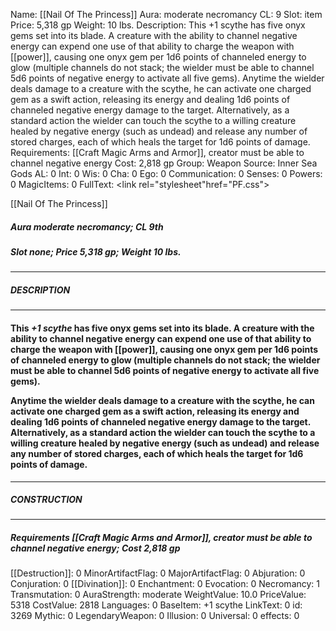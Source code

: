 Name: [[Nail Of The Princess]]
Aura: moderate necromancy
CL: 9
Slot: item
Price: 5,318 gp
Weight: 10 lbs.
Description: This +1 scythe has five onyx gems set into its blade. A creature with the ability to channel negative energy can expend one use of that ability to charge the weapon with [[power]], causing one onyx gem per 1d6 points of channeled energy to glow (multiple channels do not stack; the wielder must be able to channel 5d6 points of negative energy to activate all five gems). Anytime the wielder deals damage to a creature with the scythe, he can activate one charged gem as a swift action, releasing its energy and dealing 1d6 points of channeled negative energy damage to the target. Alternatively, as a standard action the wielder can touch the scythe to a willing creature healed by negative energy (such as undead) and release any number of stored charges, each of which heals the target for 1d6 points of damage.
Requirements: [[Craft Magic Arms and Armor]], creator must be able to channel negative energy
Cost: 2,818 gp
Group: Weapon
Source: Inner Sea Gods
AL: 0
Int: 0
Wis: 0
Cha: 0
Ego: 0
Communication: 0
Senses: 0
Powers: 0
MagicItems: 0
FullText: <link rel="stylesheet"href="PF.css"><div class="heading"><p class="alignleft">[[Nail Of The Princess]]</p><div style="clear: both;"></div></div><div><h5><b>Aura </b>moderate necromancy; <b>CL </b>9th</h5><h5><b>Slot </b>none; <b>Price </b>5,318 gp; <b>Weight </b>10 lbs.</h5></div><hr/><div><h5><b>DESCRIPTION</b></h5></div><hr/><div><h4><p>This <i>+1 scythe</i> has five onyx gems set into its blade. A creature with the ability to channel negative energy can expend one use of that ability to charge the weapon with [[power]], causing one onyx gem per 1d6 points of channeled energy to glow (multiple channels do not stack; the wielder must be able to channel 5d6 points of negative energy to activate all five gems).</p><p>Anytime the wielder deals damage to a creature with the scythe, he can activate one charged gem as a swift action, releasing its energy and dealing 1d6 points of channeled negative energy damage to the target. Alternatively, as a standard action the wielder can touch the scythe to a willing creature healed by negative energy (such as undead) and release any number of stored charges, each of which heals the target for 1d6 points of damage.</p></h4></div><hr/><div><h5><b>CONSTRUCTION</b></h5></div><hr/><div><h5><b>Requirements </b>[[Craft Magic Arms and Armor]], creator must be able to channel negative energy; <b>Cost </b>2,818 gp</h5></div>
[[Destruction]]: 0
MinorArtifactFlag: 0
MajorArtifactFlag: 0
Abjuration: 0
Conjuration: 0
[[Divination]]: 0
Enchantment: 0
Evocation: 0
Necromancy: 1
Transmutation: 0
AuraStrength: moderate
WeightValue: 10.0
PriceValue: 5318
CostValue: 2818
Languages: 0
BaseItem: +1 scythe
LinkText: 0
id: 3269
Mythic: 0
LegendaryWeapon: 0
Illusion: 0
Universal: 0
effects: 0
